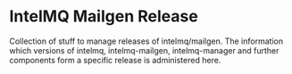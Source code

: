 # IntelMQ Mailgen Release

Collection of stuff to manage releases of intelmq/mailgen.  The
information which versions of intelmq, intelmq-mailgen,
intelmq-manager and further components form a specific release is
administered here.
